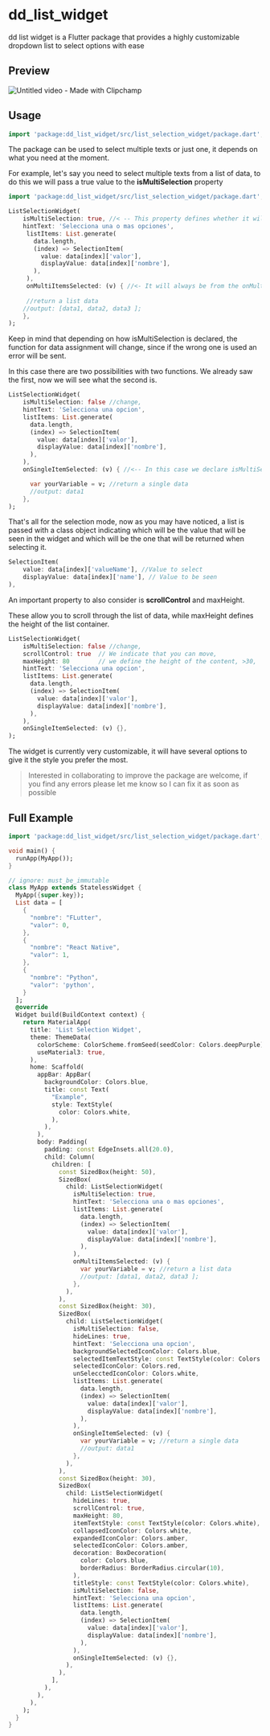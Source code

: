 # dd_list_widget
dd list widget is a Flutter package that provides a highly customizable dropdown list to select options with ease
## Preview
![Untitled video - Made with Clipchamp](https://github.com/RichardM20/list_selection_widget_package/assets/64317751/e50f4967-28de-46b5-af18-0d9254547c10)


## Usage

```dart
import 'package:dd_list_widget/src/list_selection_widget/package.dart';
```

The package can be used to select multiple texts or just one, it depends on what you need at the moment.

For example, let's say you need to select multiple texts from a list of data, to do this we will pass a true value to the **isMultiSelection** property

```dart
import 'package:dd_list_widget/src/list_selection_widget/package.dart';

ListSelectionWidget(
    isMultiSelection: true, //< -- This property defines whether it will be multiple or single selection
    hintText: 'Selecciona una o mas opciones',
     listItems: List.generate(
       data.length,
       (index) => SelectionItem(
         value: data[index]['valor'],
         displayValue: data[index]['nombre'],
       ),
     ),
     onMultiItemsSelected: (v) { //<- It will always be from the onMultiItemsSelected function
     
     //return a list data
    //output: [data1, data2, data3 ];
    },
);

```
Keep in mind that depending on how isMultiSelection is declared, the function for data assignment will change, since if the wrong one is used an error will be sent.

In this case there are two possibilities with two functions.
We already saw the first, now we will see what the second is.
```dart
ListSelectionWidget(
    isMultiSelection: false //change,
    hintText: 'Selecciona una opcion',
    listItems: List.generate(
      data.length,
      (index) => SelectionItem(
        value: data[index]['valor'],
        displayValue: data[index]['nombre'],
      ),
    ),
    onSingleItemSelected: (v) { //<-- In this case we declare isMultiSelection to false, so the function we will need will be this

      var yourVariable = v; //return a single data
      //output: data1
    },
);

```
That's all for the selection mode, now as you may have noticed, a list is passed with a class object indicating which will be the value that will be seen in the widget and which will be the one that will be returned when selecting it.

```dart
SelectionItem(
    value: data[index]['valueName'], //Value to select 
    displayValue: data[index]['name'], // Value to be seen
),
```
An important property to also consider is **scrollControl** and maxHeight.

These allow you to scroll through the list of data, while maxHeight defines the height of the list container.
```dart
ListSelectionWidget(
    isMultiSelection: false //change,
    scrollControl: true  // We indicate that you can move,
    maxHeight: 80        // we define the height of the content, >30,
    hintText: 'Selecciona una opcion',
    listItems: List.generate(
      data.length,
      (index) => SelectionItem(
        value: data[index]['valor'],
        displayValue: data[index]['nombre'],
      ),
    ),
    onSingleItemSelected: (v) {},
);

```

The widget is currently very customizable, it will have several options to give it the style you prefer the most.

>Interested in collaborating to improve the package are welcome, if you find any errors please let me know so I can fix it as soon as possible

## Full Example
```dart
import 'package:dd_list_widget/src/list_selection_widget/package.dart';

void main() {
  runApp(MyApp());
}

// ignore: must_be_immutable
class MyApp extends StatelessWidget {
  MyApp({super.key});
  List data = [
    {
      "nombre": "FLutter",
      "valor": 0,
    },
    {
      "nombre": "React Native",
      "valor": 1,
    },
    {
      "nombre": "Python",
      "valor": 'python',
    }
  ];
  @override
  Widget build(BuildContext context) {
    return MaterialApp(
      title: 'List Selection Widget',
      theme: ThemeData(
        colorScheme: ColorScheme.fromSeed(seedColor: Colors.deepPurple),
        useMaterial3: true,
      ),
      home: Scaffold(
        appBar: AppBar(
          backgroundColor: Colors.blue,
          title: const Text(
            "Example",
            style: TextStyle(
              color: Colors.white,
            ),
          ),
        ),
        body: Padding(
          padding: const EdgeInsets.all(20.0),
          child: Column(
            children: [
              const SizedBox(height: 50),
              SizedBox(
                child: ListSelectionWidget(
                  isMultiSelection: true,
                  hintText: 'Selecciona una o mas opciones',
                  listItems: List.generate(
                    data.length,
                    (index) => SelectionItem(
                      value: data[index]['valor'],
                      displayValue: data[index]['nombre'],
                    ),
                  ),
                  onMultiItemsSelected: (v) {
                    var yourVariable = v; //return a list data
                    //output: [data1, data2, data3 ];
                  },
                ),
              ),
              const SizedBox(height: 30),
              SizedBox(
                child: ListSelectionWidget(
                  isMultiSelection: false,
                  hideLines: true,
                  hintText: 'Selecciona una opcion',
                  backgroundSelectedIconColor: Colors.blue,
                  selectedItemTextStyle: const TextStyle(color: Colors.red),
                  selectedIconColor: Colors.red,
                  unSelecctedIconColor: Colors.white,
                  listItems: List.generate(
                    data.length,
                    (index) => SelectionItem(
                      value: data[index]['valor'],
                      displayValue: data[index]['nombre'],
                    ),
                  ),
                  onSingleItemSelected: (v) {
                    var yourVariable = v; //return a single data
                    //output: data1
                  },
                ),
              ),
              const SizedBox(height: 30),
              SizedBox(
                child: ListSelectionWidget(
                  hideLines: true,
                  scrollControl: true,
                  maxHeight: 80,
                  itemTextStyle: const TextStyle(color: Colors.white),
                  collapsedIconColor: Colors.white,
                  expandedIconColor: Colors.amber,
                  selectedIconColor: Colors.amber,
                  decoration: BoxDecoration(
                    color: Colors.blue,
                    borderRadius: BorderRadius.circular(10),
                  ),
                  titleStyle: const TextStyle(color: Colors.white),
                  isMultiSelection: false,
                  hintText: 'Selecciona una opcion',
                  listItems: List.generate(
                    data.length,
                    (index) => SelectionItem(
                      value: data[index]['valor'],
                      displayValue: data[index]['nombre'],
                    ),
                  ),
                  onSingleItemSelected: (v) {},
                ),
              ),
            ],
          ),
        ),
      ),
    );
  }
}

```
